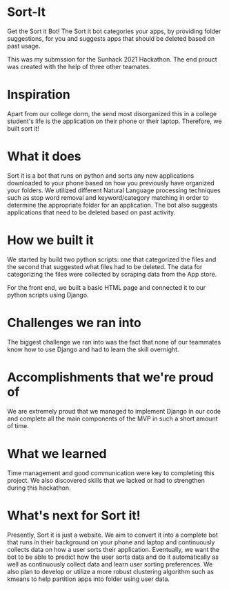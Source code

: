 # Sort-It
Get the Sort it Bot! The Sort it bot categories your apps, by providing folder suggestions, for you and suggests apps that should be deleted based on past usage.

This was my submssion for the Sunhack 2021 Hackathon. The end prouct was created with the help of three other teamates.

# Inspiration
Apart from our college dorm, the send most disorganized this in a college student's life is the application on their phone or their laptop. Therefore, we built sort it!

# What it does
Sort it is a bot that runs on python and sorts any new applications downloaded to your phone based on how you previously have organized your folders. We utilized different Natural Language processing techniques such as stop word removal and keyword/category matching in order to determine the appropriate folder for an application. The bot also suggests applications that need to be deleted based on past activity.

# How we built it
We started by build two python scripts: one that categorized the files and the second that suggested what files had to be deleted. The data for categorizing the files were collected by scraping data from the App store.

For the front end, we built a basic HTML page and connected it to our python scripts using Django.

# Challenges we ran into
The biggest challenge we ran into was the fact that none of our teammates know how to use Django and had to learn the skill overnight.

# Accomplishments that we're proud of
We are extremely proud that we managed to implement Django in our code and complete all the main components of the MVP in such a short amount of time.

# What we learned
Time management and good communication were key to completing this project. We also discovered skills that we lacked or had to strengthen during this hackathon.

# What's next for Sort it!
Presently, Sort it is just a website. We aim to convert it into a complete bot that runs in their background on your phone and laptop and continuously collects data on how a user sorts their application. Eventually, we want the bot to be able to predict how the user sorts data and do it automatically as well as continuously collect data and learn user sorting preferences. We also plan to develop or utilize a more robust clustering algorithm such as kmeans to help partition apps into folder using user data.
